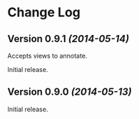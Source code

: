 Change Log
==========

Version 0.9.1 *(2014-05-14)*
----------------------------

Accepts views to annotate.

Initial release.

Version 0.9.0 *(2014-05-13)*
----------------------------

Initial release.
